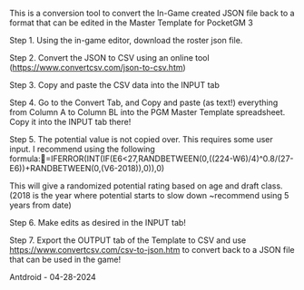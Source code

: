 This is a conversion tool to convert the In-Game created JSON file back to a format that can be edited in the Master Template for PocketGM 3

Step 1. Using the in-game editor, download the roster json file.

Step 2. Convert the JSON to CSV using an online tool  (https://www.convertcsv.com/json-to-csv.htm)

Step 3. Copy and paste the CSV data into the INPUT tab

Step 4. Go to the Convert Tab, and Copy and paste (as text!) everything from Column A to Column BL into the PGM Master Template spreadsheet. Copy it into the INPUT tab there!

Step 5. The potential value is not copied over. This requires some user input. I recommend using the following formula:=IFERROR(INT(IF(E6<27,RANDBETWEEN(0,((224-W6)/4)^0.8/(27-E6))+RANDBETWEEN(0,(V6-2018)),0)),0)

This will give a randomized potential rating based on age and draft class. (2018 is the year where potential starts to slow down ~recommend using 5 years from date)

Step 6. Make edits as desired in the INPUT tab!

Step 7. Export the OUTPUT tab of the Template to CSV and use https://www.convertcsv.com/csv-to-json.htm to convert back to a JSON file that can be used in the game!

Antdroid - 04-28-2024

